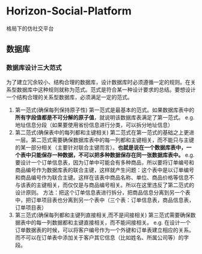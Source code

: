 # Horizon-Social-Platform
格局下的仿社交平台

## 数据库
### 数据库设计三大范式
为了建立冗余较小、结构合理的数据库，设计数据库时必须遵循一定的规则。在关系型数据库中这种规则就称为范式。范式是符合某一种设计要求的总结。要想设计一个结构合理的关系型数据库，必须满足一定的范式。
1. 第一范式(确保每列保持原子性)
   第一范式是最基本的范式。如果数据库表中的**所有字段值都是不可分解的原子值**，就说明该数据库表满足了第一范式。
   e.g. 地址信息分段（如果要使用省份信息进行分类，可以拆分地址信息）
2. 第二范式(确保表中的每列都和主键相关)
   第二范式在第一范式的基础之上更进一层。第二范式需要确保数据库表中的每一列都和主键相关，而不能只与主键的某一部分相关（主要针对联合主键而言）。**也就是说在一个数据库表中，一个表中只能保存一种数据，不可以把多种数据保存在同一张数据库表中。**
   e.g. 要设计一个订单信息表，因为订单中可能会有多种商品，所以要将订单编号和商品编号作为数据库表的联合主键，这样就产生问题：这个表中是以订单编号和商品编号作为联合主键。这样在该表中商品名称、单位、商品价格等信息不与该表的主键相关，而仅仅是与商品编号相关。所以在这里违反了第二范式的设计原则。
   方法：把这个订单信息表进行拆分，把商品信息分离到另一个表中，把订单项目表也分离到另一个表中（三个表：订单信息表，商品信息表，订单项目表）
3. 第三范式(确保每列都和主键列直接相关,而不是间接相关)
   第三范式需要确保数据表中的每一列数据都和主键直接相关，而不能间接相关。
   e.g. 在设计一个订单数据表的时候，可以将客户编号作为一个外键和订单表建立相应的关系。而不可以在订单表中添加关于客户其它信息（比如姓名、所属公司等）的字段。
